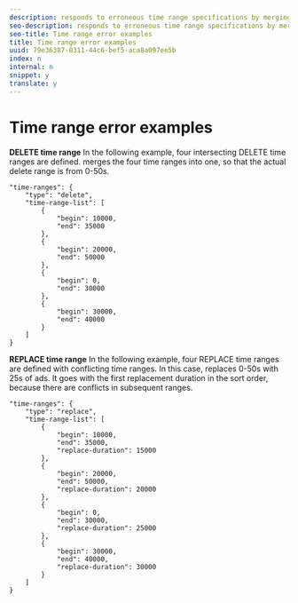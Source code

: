 ```yaml
---
description: responds to erroneous time range specifications by merging or replacing the time ranges as appropriate.
seo-description: responds to erroneous time range specifications by merging or replacing the time ranges as appropriate.
seo-title: Time range error examples
title: Time range error examples
uuid: 79e36387-8311-44c6-bef5-aca8a097ee5b
index: n
internal: n
snippet: y
translate: y
---
```


# Time range error examples

**DELETE time range** 
In the following example, four intersecting DELETE time ranges are defined.  <!-- PH element: phrases/primetime-sdk-name --> merges the four time ranges into one, so that the actual delete range is from 0-50s.
```
"time-ranges": {
    "type": "delete",
    "time-range-list": [
        {
            "begin": 10000,
            "end": 35000
        },
        {
            "begin": 20000,
            "end": 50000
        },
        {
            "begin": 0,
            "end": 30000
        },
        {
            "begin": 30000,
            "end": 40000
        }
    ]
}

```

**REPLACE time range** 
In the following example, four REPLACE time ranges are defined with conflicting time ranges. In this case,  <!-- PH element: phrases/primetime-sdk-name --> replaces 0-50s with 25s of ads. It goes with the first replacement duration in the sort order, because there are conflicts in subsequent ranges.
```
"time-ranges": {
    "type": "replace",
    "time-range-list": [
        {
            "begin": 10000,
            "end": 35000,
            "replace-duration": 15000
        },
        {
            "begin": 20000,
            "end": 50000,
            "replace-duration": 20000
        },
        {
            "begin": 0,
            "end": 30000,
            "replace-duration": 25000
        },
        {
            "begin": 30000,
            "end": 40000,
            "replace-duration": 30000
        }
    ]
}

```


